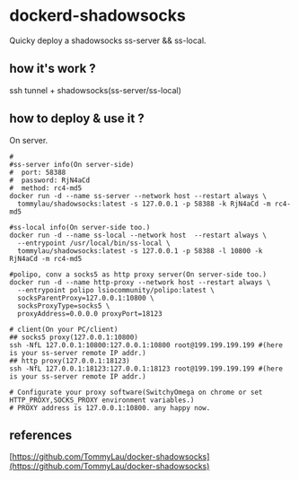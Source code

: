 # dockerd-shadowsocks

Quicky deploy a shadowsocks ss-server && ss-local.

## how it's work ?

ssh tunnel + shadowsocks(ss-server/ss-local)

## how to deploy & use it ?

On server.

``` shell
#
#ss-server info(On server-side)
#  port: 58388
#  password: RjN4aCd
#  method: rc4-md5
docker run -d --name ss-server --network host --restart always \
  tommylau/shadowsocks:latest -s 127.0.0.1 -p 58388 -k RjN4aCd -m rc4-md5

#ss-local info(On server-side too.)
docker run -d --name ss-local --network host  --restart always \
  --entrypoint /usr/local/bin/ss-local \
  tommylau/shadowsocks:latest -s 127.0.0.1 -p 58388 -l 10800 -k RjN4aCd -m rc4-md5

#polipo, conv a socks5 as http proxy server(On server-side too.)
docker run -d --name http-proxy --network host --restart always \
  --entrypoint polipo lsiocommunity/polipo:latest \
  socksParentProxy=127.0.0.1:10800 \
  socksProxyType=socks5 \
  proxyAddress=0.0.0.0 proxyPort=18123
  
# client(On your PC/client)
## socks5 proxy(127.0.0.1:10800)
ssh -NfL 127.0.0.1:10800:127.0.0.1:10800 root@199.199.199.199 #(here is your ss-server remote IP addr.)
## http proxy(127.0.0.1:18123)
ssh -NfL 127.0.0.1:18123:127.0.0.1:18123 root@199.199.199.199 #(here is your ss-server remote IP addr.)

# Configurate your proxy software(SwitchyOmega on chrome or set HTTP_PROXY,SOCKS_PROXY environment variables.)
# PROXY address is 127.0.0.1:10800. any happy now.

```

## references

[https://github.com/TommyLau/docker-shadowsocks](https://github.com/TommyLau/docker-shadowsocks)
